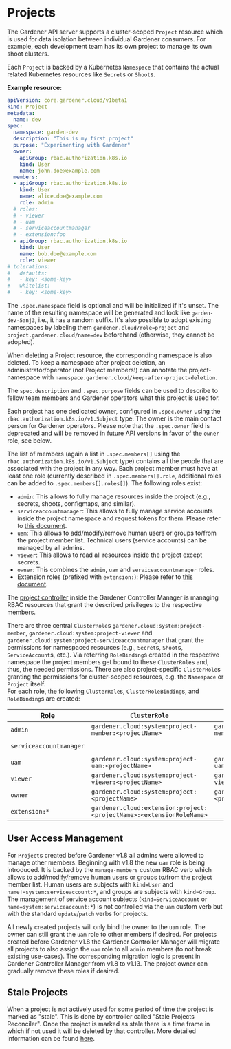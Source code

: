 # Projects

The Gardener API server supports a cluster-scoped `Project` resource which is used for data isolation between individual Gardener consumers. For example, each development team has its own project to manage its own shoot clusters. 

Each `Project` is backed by a Kubernetes `Namespace` that contains the actual related Kubernetes resources like `Secret`s or `Shoot`s.

**Example resource:**

```yaml
apiVersion: core.gardener.cloud/v1beta1
kind: Project
metadata:
  name: dev
spec:
  namespace: garden-dev
  description: "This is my first project"
  purpose: "Experimenting with Gardener"
  owner:
    apiGroup: rbac.authorization.k8s.io
    kind: User
    name: john.doe@example.com
  members:
  - apiGroup: rbac.authorization.k8s.io
    kind: User
    name: alice.doe@example.com
    role: admin
  # roles:
  # - viewer 
  # - uam
  # - serviceaccountmanager
  # - extension:foo
  - apiGroup: rbac.authorization.k8s.io
    kind: User
    name: bob.doe@example.com
    role: viewer
# tolerations:
#   defaults:
#   - key: <some-key>
#   whitelist:
#   - key: <some-key>
```

The `.spec.namespace` field is optional and will be initialized if it's unset.
The name of the resulting namespace will be generated and look like `garden-dev-5anj3`, i.e., it has a random suffix.
It's also possible to adopt existing namespaces by labeling them `gardener.cloud/role=project` and `project.gardener.cloud/name=dev` beforehand (otherwise, they cannot be adopted). 

When deleting a Project resource, the corresponding namespace is also deleted. 
To keep a namespace after project deletion, an administrator/operator (not Project members!) can annotate the project-namespace with `namespace.gardener.cloud/keep-after-project-deletion`.

The `spec.description` and `.spec.purpose` fields can be used to describe to fellow team members and Gardener operators what this project is used for.

Each project has one dedicated owner, configured in `.spec.owner` using the `rbac.authorization.k8s.io/v1.Subject` type.
The owner is the main contact person for Gardener operators.
Please note that the `.spec.owner` field is deprecated and will be removed in future API versions in favor of the `owner` role, see below.

The list of members (again a list in `.spec.members[]` using the `rbac.authorization.k8s.io/v1.Subject` type) contains all the people that are associated with the project in any way.
Each project member must have at least one role (currently described in `.spec.members[].role`, additional roles can be added to `.spec.members[].roles[]`). The following roles exist:

* `admin`: This allows to fully manage resources inside the project (e.g., secrets, shoots, configmaps, and similar).
* `serviceaccountmanager`: This allows to fully manage service accounts inside the project namespace and request tokens for them. Please refer to [this document](./project-namespace-access.md).
* `uam`: This allows to add/modify/remove human users or groups to/from the project member list. Technical users (service accounts) can be managed by all admins.
* `viewer`: This allows to read all resources inside the project except secrets.
* `owner`: This combines the `admin`, `uam` and `serviceaccountmanager` roles.
* Extension roles (prefixed with `extension:`): Please refer to [this document](../extensions/project-roles.md).

The [project controller](../concepts/controller-manager.md#project-controller) inside the Gardener Controller Manager is managing RBAC resources that grant the described privileges to the respective members.

There are three central `ClusterRole`s `gardener.cloud:system:project-member`, `gardener.cloud:system:project-viewer` and `gardener.cloud:system:project-serviceaccountmanager` that grant the permissions for namespaced resources (e.g., `Secret`s, `Shoot`s, `ServiceAccount`s, etc.).
Via referring `RoleBinding`s created in the respective namespace the project members get bound to these `ClusterRole`s and, thus, the needed permissions.
There are also project-specific `ClusterRole`s granting the permissions for cluster-scoped resources, e.g. the `Namespace` or `Project` itself.  
For each role, the following `ClusterRole`s, `ClusterRoleBinding`s, and `RoleBinding`s are created:

| Role | `ClusterRole` | `ClusterRoleBinding` | `RoleBinding` |
| ---- | ----------- | ------------------ | ----------- |
| `admin` | `gardener.cloud:system:project-member:<projectName>` | `gardener.cloud:system:project-member:<projectName>` | `gardener.cloud:system:project-member` |
| `serviceaccountmanager` | | | `gardener.cloud:system:project-serviceaccountmanager` |
| `uam`   | `gardener.cloud:system:project-uam:<projectName>` | `gardener.cloud:system:project-uam:<projectName>` | |
| `viewer` | `gardener.cloud:system:project-viewer:<projectName>` | `gardener.cloud:system:project-viewer:<projectName>` | `gardener.cloud:system:project-viewer` |
| `owner` | `gardener.cloud:system:project:<projectName>` | `gardener.cloud:system:project:<projectName>` |  |
| `extension:*` | `gardener.cloud:extension:project:<projectName>:<extensionRoleName>` | | `gardener.cloud:extension:project:<projectName>:<extensionRoleName>` |

## User Access Management

For `Project`s created before Gardener v1.8 all admins were allowed to manage other members.
Beginning with v1.8 the new `uam` role is being introduced.
It is backed by the `manage-members` custom RBAC verb which allows to add/modify/remove human users or groups to/from the project member list.
Human users are subjects with `kind=User` and `name!=system:serviceaccount:*`, and groups are subjects with `kind=Group`.
The management of service account subjects (`kind=ServiceAccount` or `name=system:serviceaccount:*`) is not controlled via the `uam` custom verb but with the standard `update`/`patch` verbs for projects.

All newly created projects will only bind the owner to the `uam` role.
The owner can still grant the `uam` role to other members if desired.
For projects created before Gardener v1.8 the Gardener Controller Manager will migrate all projects to also assign the `uam` role to all `admin` members (to not break existing use-cases). The corresponding migration logic is present in Gardener Controller Manager from v1.8 to v1.13.
The project owner can gradually remove these roles if desired. 

## Stale Projects

When a project is not actively used for some period of time the project is marked as "stale". This is done by controller called "Stale Projects Reconciler". Once the project is marked as stale there is a time frame in which if not used it will be deleted by that controller. More detailed information can be found [here](../concepts/controller-manager.md#stale-projects-reconciler).
